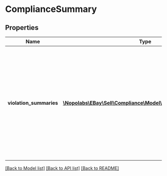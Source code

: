 # ComplianceSummary

## Properties
Name | Type | Description | Notes
------------ | ------------- | ------------- | -------------
**violation_summaries** | [**\Nopolabs\EBay\Sell\Compliance\Model\ComplianceSummaryInfo[]**](ComplianceSummaryInfo.md) | This container is an array of one or more policy violation counts. A policy violation count is returned for each unique eBay marketplace and compliance type violation. | [optional] 

[[Back to Model list]](../README.md#documentation-for-models) [[Back to API list]](../README.md#documentation-for-api-endpoints) [[Back to README]](../README.md)


